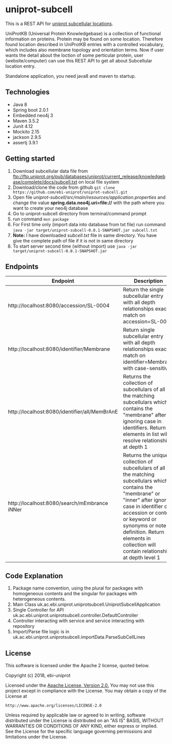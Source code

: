 # uniprot-subcell
This is a REST API for [uniprot subcellular locations](https://www.uniprot.org/locations). 

UniProtKB (Universal Protein Knowledgebase) is a collection of functional information on proteins. Protein may be found on some location. Therefore found location described in UniProtKB entries with a controlled vocabulary, which includes also membrane topology and orientation terms. Now if user wants the detail about the loction of some perticular protein, user (website/computer) can use this REST API to get all about Subcellular location entry.

Standalone application, you need java8 and maven to startup.

## Technologies
* Java 8
* Spring boot 2.0.1
* Embedded neo4j 3
* Maven 3.5.2
* Junit 4.12
* Mockito 2.15
* jackson 2.9.5
* assertj 3.9.1

## Getting started
1. Download subcellular data file from ftp://ftp.uniprot.org/pub/databases/uniprot/current_release/knowledgebase/complete/docs/subcell.txt on local file system
1. Download/clone the code from github `git clone https://github.com/ebi-uniprot/uniprot-subcell.git`
1. Open file *uniprot-subcell/src/main/resources/application.properties* and change the value **spring.data.neo4j.uri=file://** with the path where you want to create your neo4j database 
1. Go to uniprot-subcell directory from terminal/command prompt
1. run command `mvn package`
1. For First time only (import data into database from txt file) run command `java -jar target/uniprot-subcell-0.0.1-SNAPSHOT.jar subcell.txt`
  1. **Note:** I have downloaded *subcell.txt* file in same directory. You have give the complete path of file if it is not in same directory
1. To start server second time (without import) use `java -jar target/uniprot-subcell-0.0.1-SNAPSHOT.jar`

## Endpoints
Endpoint | Description
-------- | -----------
http://localhost:8080/accession/SL-0004 | Return the single subcellular entry with all depth relationships exact match on accession=SL-0004
http://localhost:8080/identifier/Membrane | Return single subcellular entry with all depth relationships exact match on identifier=Membrane with case-sensitive
http://localhost:8080/identifier/all/MemBrAnE | Returns the collection of subcellulars of all the matching subcellulars which contains the "membrane" after ignoring case in identifiers. Return elements in list will resolve relationships at depth 1
http://localhost:8080/search/mEmbrance iNNer | Returns the unique collection of subcellulars of all the matching subcellulars which contains the "membrane" or "inner" after ignoring case in identifier or accession or content or keyword or synonyms or note or definition. Return elements in collection will contain relationships at depth level 1

## Code Explanation
1. Package name convention, using the plural for packages with homogeneous contents and the singular for packages with heterogeneous contents.
1. Main Class uk.ac.ebi.uniprot.uniprotsubcell.UniprotSubcellApplication
1. Single Controller for API uk.ac.ebi.uniprot.uniprotsubcell.controller.DefaultController
1. Controller interacting with service and service interacting with repository
1. Import/Parse file logic is in uk.ac.ebi.uniprot.uniprotsubcell.importData.ParseSubCellLines

## License
This software is licensed under the Apache 2 license, quoted below.

Copyright (c) 2018, ebi-uniprot

Licensed under the [Apache License, Version 2.0.](LICENSE) You may not
use this project except in compliance with the License. You may obtain a copy of
the License at

    http://www.apache.org/licenses/LICENSE-2.0

Unless required by applicable law or agreed to in writing, software
distributed under the License is distributed on an "AS IS" BASIS, WITHOUT
WARRANTIES OR CONDITIONS OF ANY KIND, either express or implied. See the
License for the specific language governing permissions and limitations under
the License.
